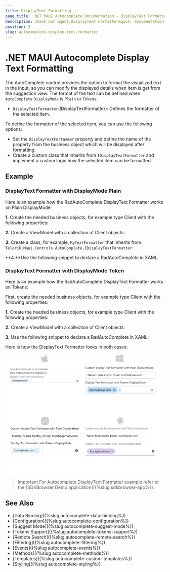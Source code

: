 ```yaml
---
title: DisplayText Formatting
page_title: .NET MAUI Autocomplete Documentation - DisplayText Formatter
description: Check our &quot;DisplayText Formatter&quot; documentation article for Telerik .NET MAUI Autocomplete control.
position: 3
slug: autocomplete-display-text-formatter
---
```


# .NET MAUI Autocomplete Display Text Formatting

The AutoComplete control provides the option to format the visualized text in the input, so you can modify the displayed details when item is get from the suggestion view. The format of the text can be defined when `AutoComplete` `DisplayMode` is `Plain` or `Tokens`:

* `DisplayTextFormatter`(IDisplayTextFormatter): Defines the formatter of the selected item.

To define the formatter of the selected item, you can use the following options:

* Set the `DisplayTextFortammer` property and define the name of the property from the business object which will be displayed after formatting.
* Create a custom class that inherits from `IDisplayTextFormatter` and implement a custom logic how the selected item can be formatted.

## Example

### DisplayText Formatter with DisplayMode Plain

Here is an example how the RadAutoComplete DisplayText Formatter works on Plain DisplayMode:

**1.** Create the needed business objects, for example type Client with the following properties:

<snippet id='autocomplete-client-businessobject'/>

**2.** Create a ViewModel with a collection of Client objects:

<snippet id='autocomplete-clients-viewmodel'/>

**3.** Create a class, for example, `MyTextFormatter` that inherits from `Telerik.Maui.Controls.AutoComplete.IDisplayTextFormatter`:

<snippet id='autocomplete-text-formatter-plain-class'/>

**4.**Use the following snippet to declare a RadAutoComplete in XAML:

<snippet id='autocomplete-textformatter-plain'/>

### DisplayText Formatter with DisplayMode Token

Here is an example how the RadAutoComplete DisplayText Formatter works on Tokens:

First, create the needed business objects, for example type Client with the following properties:

**1.** Create the needed business objects, for example type Client with the following properties:

<snippet id='autocomplete-client-businessobject'/>

**2.** Create a ViewModel with a collection of Client objects:

<snippet id='autocomplete-clients-viewmodel'/>

**3.** Use the following snippet to declare a RadAutoComplete in XAML:

<snippet id='autocomplete-textformatter-tokens'/>

Here is how the DisplayText Formatter looks in both cases:

![.NET MAUI AutoComplete DisplayText Formatter](images/autocomplete-features-display-text-formatter.png "AutoComplete DisplayText Formatter")

>important For Autocomplete DisplayText Formatter example refer to the [SDKBrowser Demo application]({%slug sdkbrowser-app%}).

## See Also

- [Data Binding]({%slug autocomplete-data-binding%})
- [Configuration]({%slug autocomplete-configuration%})
- [Suggest Mode]({%slug autocomplete-suggest-mode%})
- [Tokens Support]({%slug autocomplete-tokens-support%})
- [Remote Search]({%slug autocomplete-remote-search%})
- [Filtering]({%slug autocomplete-filtering%})
- [Events]({%slug autocomplete-events%})
- [Methods]({%slug autocomplete-methods%})
- [Templates]({%slug autocomplete-custom-templates%})
- [Styling]({%slug autocomplete-styling%})
